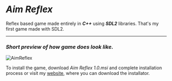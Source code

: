# *Aim Reflex*
Reflex based game made entirely in ***C++*** using ***SDL2*** libraries.
That's my first game made with SDL2.

***

### *Short preview of how game does look like.*

![AimReflex](https://media.giphy.com/media/l49JBtVlbEOvFlwkw/giphy.gif)

To install the game, download *Aim Reflex 1.0.msi* and complete installation process or visit my [website](http://www.debson.cc/games/aim_reflex/), where you can download the installator.

